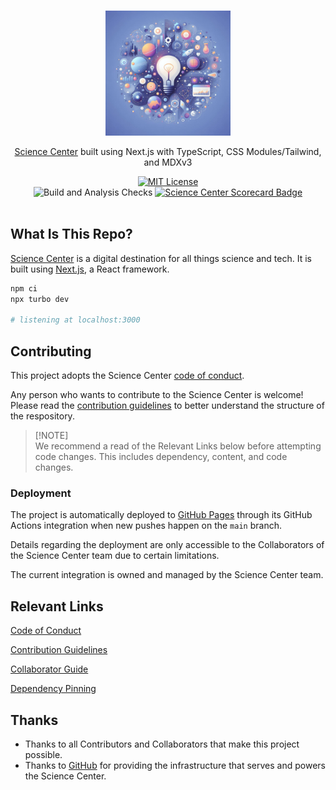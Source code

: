 <p align="center">
  <br />
  <a href="https://ehharding.github.io/science-center">
    <picture>
      <source media="(prefers-color-scheme: dark)" srcset="./public/static/logos/scienceCenterDark.jpg" />
      <img src="./public/static/logos/scienceCenterLight.jpg" width="200px" />
    </picture>
  </a>
</p>

<p align="center">
  <a href="https://ehharding.github.io/science-center">Science Center</a> built using Next.js with TypeScript,
  CSS Modules/Tailwind, and MDXv3
</p>

<p align="center">
  <a title="MIT License" href="LICENSE">
    <img src="https://img.shields.io/badge/license-MIT-blue" alt="MIT License" />
  </a>
  <br />
  <img src="https://github.com/ehharding/science-center/actions/workflows/build.yml/badge.svg"
       alt="Build and Analysis Checks" />
  <a title="scorecard" href="https://securityscorecards.dev/viewer?uri=github.com/ehharding/science-center">
    <img src="https://api.securityscorecards.dev/projects/github.com/ehharding/science-center/badge"
         alt="Science Center Scorecard Badge" />
  </a>
  <br />
  <br />
</p>

## What Is This Repo?

[Science Center](https://ehharding.github.io/science-center/) is a digital destination for all things science and tech.
It is built using [Next.js](https://nextjs.org), a React framework.

```bash
npm ci
npx turbo dev

# listening at localhost:3000
```

## Contributing

This project adopts the Science Center [code of conduct][].

Any person who wants to contribute to the Science Center is welcome! Please read the [contribution guidelines][] to
better understand the structure of the respository.

> \[!NOTE]\
> We recommend a read of the Relevant Links below before attempting code changes. This includes dependency, content, and
> code changes.

### Deployment

The project is automatically deployed to [GitHub Pages](https://pages.github.com) through its GitHub Actions
integration when new pushes happen on the `main` branch.

Details regarding the deployment are only accessible to the Collaborators of the Science Center team due to certain
limitations.

The current integration is owned and managed by the Science Center team.

## Relevant Links

[Code of Conduct][]

[Contribution Guidelines][]

[Collaborator Guide][]

[Dependency Pinning][]

## Thanks

- Thanks to all Contributors and Collaborators that make this project possible.
- Thanks to [GitHub](https://github.com) for providing the infrastructure that serves and powers the Science Center.

[code of conduct]: https://github.com/ehharding/science-center/blob/main/CODE_OF_CONDUCT.md
[contribution guidelines]: https://github.com/ehharding/science-center/blob/main/CONTRIBUTING.md
[dependency pinning]: https://github.com/ehharding/science-center/blob/main/DEPENDENCY_PINNING.md
[collaborator guide]: https://github.com/ehharding/science-center/blob/main/COLLABORATOR_GUIDE.md
